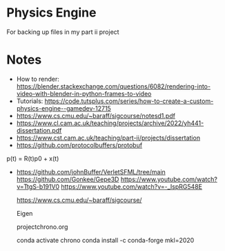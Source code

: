 # Physics Engine

For backing up files in my part ii project

# Notes

- How to render: https://blender.stackexchange.com/questions/6082/rendering-into-video-with-blender-in-python-frames-to-video
- Tutorials: https://code.tutsplus.com/series/how-to-create-a-custom-physics-engine--gamedev-12715
- https://www.cs.cmu.edu/~baraff/sigcourse/notesd1.pdf
- https://www.cl.cam.ac.uk/teaching/projects/archive/2022/yh441-dissertation.pdf
- https://www.cst.cam.ac.uk/teaching/part-ii/projects/dissertation
- https://github.com/protocolbuffers/protobuf

p(t) = R(t)p0 + x(t)

- https://github.com/johnBuffer/VerletSFML/tree/main
  https://github.com/Gonkee/Gepe3D
  https://www.youtube.com/watch?v=TtgS-b191V0
  https://www.youtube.com/watch?v=-_IspRG548E

  https://www.cs.cmu.edu/~baraff/sigcourse/

  Eigen

  projectchrono.org
  
  conda activate chrono
  conda install -c conda-forge mkl=2020